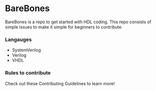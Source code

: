 # BareBones

BareBones is a repo to get started with HDL coding. This repo consists of simple issues to make it simple for beginners to contribute.

### Langauges
- SystemVerilog 
- Verilog
- VHDL

### Rules to contribute
Check out these Contributing Guidelines to learn more!

